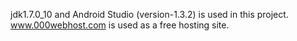 jdk1.7.0_10 and Android Studio (version-1.3.2) is used in this project.
www.000webhost.com is used as a free hosting site.
